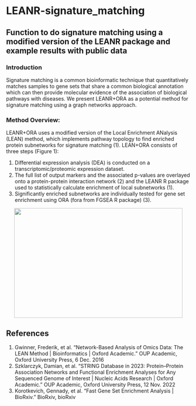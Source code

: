 # LEANR-signature_matching
## Function to do signature matching using a modified version of the LEANR package and example results with public data

### Introduction
Signature matching is a common bioinformatic technique that quantitatively matches samples to gene sets that share a common biological annotation which can then provide molecular evidence of the association of biological pathways with diseases. We present LEANR+ORA as a potential method for signature matching using a graph networks approach. 

### Method Overview:
LEANR+ORA uses a modified version of the Local Enrichment ANalysis (LEAN) method, which implements pathway topology to find enriched protein subnetworks for signature matching (1). LEAN+ORA consists of three steps (Figure 1):
1. Differential expression analysis (DEA) is conducted on a transcriptomic/proteomic expression dataset. 
2. The full list of output markers and the associated p-values are overlayed onto a protein-protein interaction network (2) and the LEANR R package used to statistically calculate enrichment of local subnetworks (1). 
3. Significantly enriched subnetworks are individually tested for gene set enrichment using ORA (fora from FGSEA R package) (3). 

<p align="center">
  <img width="460" height="300" src="![image](https://github.com/ashbmorrison/LEANR-signature_matching/assets/16310308/0e7e80d3-a4c3-40c9-a927-d6dbcb158288)">
</p>


## References
1. Gwinner, Frederik, et al. “Network-Based Analysis of Omics Data: The LEAN Method | Bioinformatics | Oxford Academic.” OUP Academic, Oxford University Press, 6 Dec. 2016
2. Szklarczyk, Damian, et al. “STRING Database in 2023: Protein–Protein Association Networks and Functional Enrichment Analyses for Any Sequenced Genome of Interest | Nucleic Acids Research | Oxford Academic.” OUP Academic, Oxford University Press, 12 Nov. 2022
3. Korotkevich, Gennady, et al. “Fast Gene Set Enrichment Analysis | BioRxiv.” BioRxiv, bioRxiv



